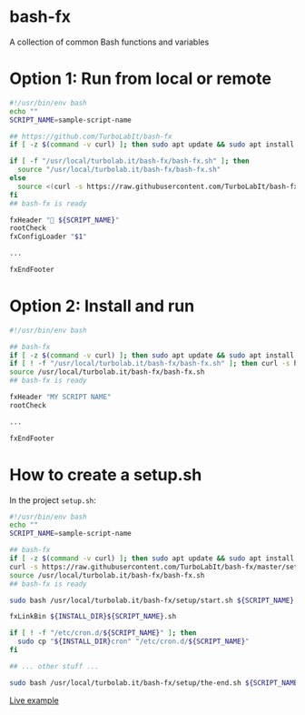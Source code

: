 # bash-fx

A collection of common Bash functions and variables


# Option 1: Run from local or remote

````bash
#!/usr/bin/env bash
echo ""
SCRIPT_NAME=sample-script-name

## https://github.com/TurboLabIt/bash-fx
if [ -z $(command -v curl) ]; then sudo apt update && sudo apt install curl -y; fi

if [ -f "/usr/local/turbolab.it/bash-fx/bash-fx.sh" ]; then
  source "/usr/local/turbolab.it/bash-fx/bash-fx.sh"
else
  source <(curl -s https://raw.githubusercontent.com/TurboLabIt/bash-fx/main/bash-fx.sh)
fi
## bash-fx is ready

fxHeader "🚀 ${SCRIPT_NAME}"
rootCheck
fxConfigLoader "$1"

...

fxEndFooter

````

# Option 2: Install and run

````bash
#!/usr/bin/env bash

## bash-fx
if [ -z $(command -v curl) ]; then sudo apt update && sudo apt install curl -y; fi
if [ ! -f "/usr/local/turbolab.it/bash-fx/bash-fx.sh" ]; then curl -s https://raw.githubusercontent.com/TurboLabIt/bash-fx/master/setup.sh?$(date +%s) | sudo bash; fi
source /usr/local/turbolab.it/bash-fx/bash-fx.sh
## bash-fx is ready

fxHeader "MY SCRIPT NAME"
rootCheck

...

fxEndFooter

````


# How to create a setup.sh

In the project `setup.sh`:

````bash
#!/usr/bin/env bash
echo ""
SCRIPT_NAME=sample-script-name

## bash-fx
if [ -z $(command -v curl) ]; then sudo apt update && sudo apt install curl -y; fi
curl -s https://raw.githubusercontent.com/TurboLabIt/bash-fx/master/setup.sh?$(date +%s) | sudo bash
source /usr/local/turbolab.it/bash-fx/bash-fx.sh
## bash-fx is ready

sudo bash /usr/local/turbolab.it/bash-fx/setup/start.sh ${SCRIPT_NAME}

fxLinkBin ${INSTALL_DIR}${SCRIPT_NAME}.sh

if [ ! -f "/etc/cron.d/${SCRIPT_NAME}" ]; then
  sudo cp "${INSTALL_DIR}cron" "/etc/cron.d/${SCRIPT_NAME}"
fi

## ... other stuff ...

sudo bash /usr/local/turbolab.it/bash-fx/setup/the-end.sh ${SCRIPT_NAME}

````

[Live example](https://github.com/TurboLabIt/zzfirewall/blob/main/setup.sh)
